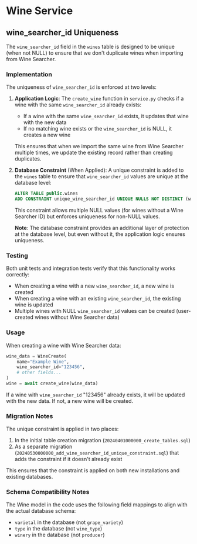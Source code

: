 # Wine Service

## wine_searcher_id Uniqueness

The `wine_searcher_id` field in the `wines` table is designed to be unique (when not NULL) to ensure that we don't duplicate wines when importing from Wine Searcher.

### Implementation

The uniqueness of `wine_searcher_id` is enforced at two levels:

1. **Application Logic**: The `create_wine` function in `service.py` checks if a wine with the same `wine_searcher_id` already exists:

   - If a wine with the same `wine_searcher_id` exists, it updates that wine with the new data
   - If no matching wine exists or the `wine_searcher_id` is NULL, it creates a new wine

   This ensures that when we import the same wine from Wine Searcher multiple times, we update the existing record rather than creating duplicates.

2. **Database Constraint** (When Applied): A unique constraint is added to the `wines` table to ensure that `wine_searcher_id` values are unique at the database level:

   ```sql
   ALTER TABLE public.wines 
   ADD CONSTRAINT unique_wine_searcher_id UNIQUE NULLS NOT DISTINCT (wine_searcher_id);
   ```

   This constraint allows multiple NULL values (for wines without a Wine Searcher ID) but enforces uniqueness for non-NULL values.

   **Note**: The database constraint provides an additional layer of protection at the database level, but even without it, the application logic ensures uniqueness.

### Testing

Both unit tests and integration tests verify that this functionality works correctly:

- When creating a wine with a new `wine_searcher_id`, a new wine is created
- When creating a wine with an existing `wine_searcher_id`, the existing wine is updated
- Multiple wines with NULL `wine_searcher_id` values can be created (user-created wines without Wine Searcher data)

### Usage

When creating a wine with Wine Searcher data:

```python
wine_data = WineCreate(
    name="Example Wine",
    wine_searcher_id="123456",
    # other fields...
)
wine = await create_wine(wine_data)
```

If a wine with `wine_searcher_id` "123456" already exists, it will be updated with the new data. If not, a new wine will be created.

### Migration Notes

The unique constraint is applied in two places:

1. In the initial table creation migration (`20240401000000_create_tables.sql`)
2. As a separate migration (`20240530000000_add_wine_searcher_id_unique_constraint.sql`) that adds the constraint if it doesn't already exist

This ensures that the constraint is applied on both new installations and existing databases.

### Schema Compatibility Notes

The Wine model in the code uses the following field mappings to align with the actual database schema:

- `varietal` in the database (not `grape_variety`)
- `type` in the database (not `wine_type`)
- `winery` in the database (not `producer`) 
